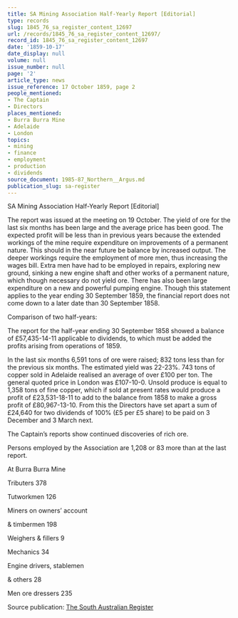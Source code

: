 ```yaml
---
title: SA Mining Association Half-Yearly Report [Editorial]
type: records
slug: 1845_76_sa_register_content_12697
url: /records/1845_76_sa_register_content_12697/
record_id: 1845_76_sa_register_content_12697
date: '1859-10-17'
date_display: null
volume: null
issue_number: null
page: '2'
article_type: news
issue_reference: 17 October 1859, page 2
people_mentioned:
- The Captain
- Directors
places_mentioned:
- Burra Burra Mine
- Adelaide
- London
topics:
- mining
- finance
- employment
- production
- dividends
source_document: 1985-87_Northern__Argus.md
publication_slug: sa-register
---
```


SA Mining Association Half-Yearly Report [Editorial]

The report was issued at the meeting on 19 October.  The yield of ore for the last six months has been large and the average price has been good.  The expected profit will be less than in previous years because the extended workings of the mine require expenditure on improvements of a permanent nature.  This should in the near future be balance by increased output.  The deeper workings require the employment of more men, thus increasing the wages bill.  Extra men have had to be employed in repairs, exploring new ground, sinking a new engine shaft and other works of a permanent nature, which though necessary do not yield ore.  There has also been large expenditure on a new and powerful pumping engine.  Though this statement applies to the year ending 30 September 1859, the financial report does not come down to a later date than 30 September 1858.

Comparison of two half-years:

The report for the half-year ending 30 September 1858 showed a balance of £57,435-14-11 applicable to dividends, to which must be added the profits arising from operations of 1859.

In the last six months 6,591 tons of ore were raised; 832 tons less than for the previous six months.  The estimated yield was 22-23%.  743 tons of copper sold in Adelaide realised an average of over £100 per ton.  The general quoted price in London was £107-10-0.  Unsold produce is equal to 1,358 tons of fine copper, which if sold at present rates would produce a profit of £23,531-18-11 to add to the balance from 1858 to make a gross profit of £80,967-13-10.  From this the Directors have set apart a sum of £24,640 for two dividends of 100% (£5 per £5 share) to be paid on 3 December and 3 March next.

The Captain’s reports show continued discoveries of rich ore.

Persons employed by the Association are 1,208 or 83 more than at the last report.

At Burra Burra Mine

Tributers	378

Tutworkmen	126

Miners on owners’ account

& timbermen	198

Weighers & fillers	9

Mechanics	34

Engine drivers, stablemen

& others	28

Men ore dressers	235

Source publication: [The South Australian Register](/publications/sa-register/)
